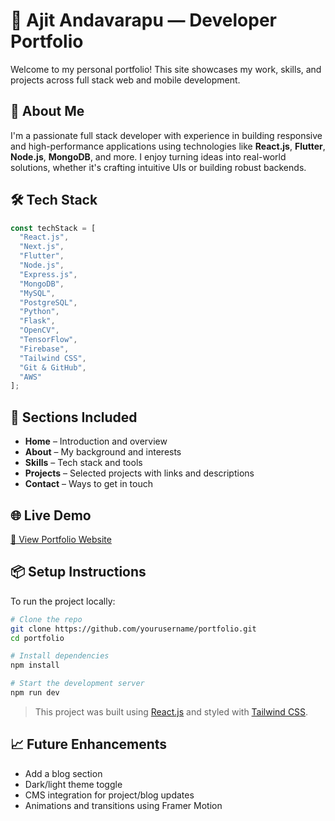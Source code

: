 # 💼 Ajit Andavarapu — Developer Portfolio

Welcome to my personal portfolio! This site showcases my work, skills, and projects across full stack web and mobile development.

## 🚀 About Me

I'm a passionate full stack developer with experience in building responsive and high-performance applications using technologies like **React.js**, **Flutter**, **Node.js**, **MongoDB**, and more. I enjoy turning ideas into real-world solutions, whether it's crafting intuitive UIs or building robust backends.

## 🛠️ Tech Stack

```js
const techStack = [
  "React.js",
  "Next.js",
  "Flutter",
  "Node.js",
  "Express.js",
  "MongoDB",
  "MySQL",
  "PostgreSQL",
  "Python",
  "Flask",
  "OpenCV",
  "TensorFlow",
  "Firebase",
  "Tailwind CSS",
  "Git & GitHub",
  "AWS"
];
````

## 📂 Sections Included

* **Home** – Introduction and overview
* **About** – My background and interests
* **Skills** – Tech stack and tools
* **Projects** – Selected projects with links and descriptions
* **Contact** – Ways to get in touch

## 🌐 Live Demo

[🔗 View Portfolio Website](https://ajitandavarapuportfolio.vercel.app/)

## 📦 Setup Instructions

To run the project locally:

```bash
# Clone the repo
git clone https://github.com/yourusername/portfolio.git
cd portfolio

# Install dependencies
npm install

# Start the development server
npm run dev
```

> This project was built using [React.js](https://reactjs.org/) and styled with [Tailwind CSS](https://tailwindcss.com/).

## 📈 Future Enhancements

* Add a blog section
* Dark/light theme toggle
* CMS integration for project/blog updates
* Animations and transitions using Framer Motion



